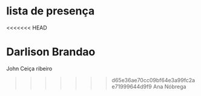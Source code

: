 # lista de presença

<<<<<<< HEAD


Darlison Brandao
=======
John
Ceiça ribeiro
>>>>>>> d65e36ae70cc09bf64e3a99fc2ae71999644d9f9
Ana Nóbrega
